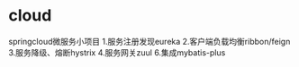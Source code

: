 # cloud
springcloud微服务小项目
1.服务注册发现eureka
2.客户端负载均衡ribbon/feign
3.服务降级、熔断hystrix
4.服务网关zuul
6.集成mybatis-plus